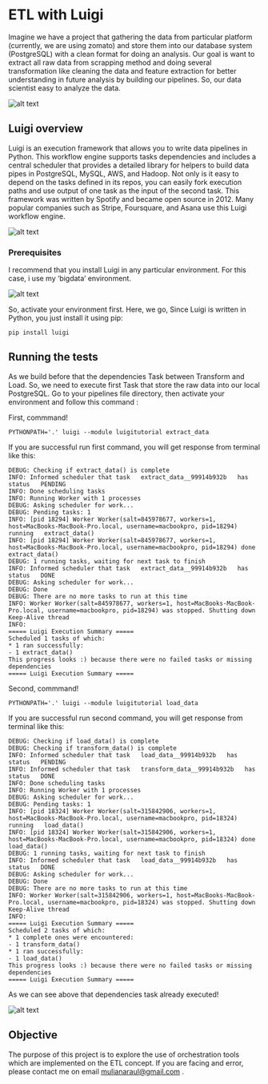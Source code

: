 # ETL with Luigi

Imagine we have a project that gathering the data from particular platform (currently, we are using zomato) and store them into our database system (PostgreSQL) with a clean format for doing an analysis. Our goal is want to extract all raw data from scrapping method and doing several transformation like cleaning the data and feature extraction for better understanding in future analysis by building our pipelines. So, our data scientist easy to analyze the data.

![alt text](https://miro.medium.com/max/2000/1*fU3HV_CBmvO6XPJIhb0vkA.png)

## Luigi overview

Luigi is an execution framework that allows you to write data pipelines in Python. This workflow engine supports tasks dependencies and includes a central scheduler that provides a detailed library for helpers to build data pipes in PostgreSQL, MySQL, AWS, and Hadoop. Not only is it easy to depend on the tasks defined in its repos, you can easily fork execution paths and use output of one task as the input of the second task. This framework was written by Spotify and became open source in 2012. Many popular companies such as Stripe, Foursquare, and Asana use this Luigi workflow engine.

![alt text](https://miro.medium.com/max/2000/1*fU3HV_CBmvO6XPJIhb0vkA.png)

### Prerequisites

I recommend that you install Luigi in any particular environment. For this case, i use my ‘bigdata’ environment. 

![alt text](https://miro.medium.com/max/1400/1*VnBI4YtgXPsOdlt1d6vkbw.png)

So, activate your environment first. Here, we go, Since Luigi is written in Python, you just install it using pip:

```
pip install luigi
```

## Running the tests

As we build before that the dependencies Task between Transform and Load. So, we need to execute first Task that store the raw data into our local PostgreSQL. Go to your pipelines file directory, then activate your environment and follow this command :

First, commmand!

```
PYTHONPATH='.' luigi --module luigitutorial extract_data
```

If you are successful run first command, you will get response from terminal like this:

```
DEBUG: Checking if extract_data() is complete
INFO: Informed scheduler that task   extract_data__99914b932b   has status   PENDING
INFO: Done scheduling tasks
INFO: Running Worker with 1 processes
DEBUG: Asking scheduler for work...
DEBUG: Pending tasks: 1
INFO: [pid 18294] Worker Worker(salt=845978677, workers=1, host=MacBooks-MacBook-Pro.local, username=macbookpro, pid=18294) running   extract_data()
INFO: [pid 18294] Worker Worker(salt=845978677, workers=1, host=MacBooks-MacBook-Pro.local, username=macbookpro, pid=18294) done      extract_data()
DEBUG: 1 running tasks, waiting for next task to finish
INFO: Informed scheduler that task   extract_data__99914b932b   has status   DONE
DEBUG: Asking scheduler for work...
DEBUG: Done
DEBUG: There are no more tasks to run at this time
INFO: Worker Worker(salt=845978677, workers=1, host=MacBooks-MacBook-Pro.local, username=macbookpro, pid=18294) was stopped. Shutting down Keep-Alive thread
INFO:
===== Luigi Execution Summary =====
Scheduled 1 tasks of which:
* 1 ran successfully:
- 1 extract_data()
This progress looks :) because there were no failed tasks or missing dependencies
===== Luigi Execution Summary =====
```
Second, commmand!

```
PYTHONPATH='.' luigi --module luigitutorial load_data
```

If you are successful run second command, you will get response from terminal like this:

```
DEBUG: Checking if load_data() is complete
DEBUG: Checking if transform_data() is complete
INFO: Informed scheduler that task   load_data__99914b932b   has status   PENDING
INFO: Informed scheduler that task   transform_data__99914b932b   has status   DONE
INFO: Done scheduling tasks
INFO: Running Worker with 1 processes
DEBUG: Asking scheduler for work...
DEBUG: Pending tasks: 1
INFO: [pid 18324] Worker Worker(salt=315842906, workers=1, host=MacBooks-MacBook-Pro.local, username=macbookpro, pid=18324) running   load_data()
INFO: [pid 18324] Worker Worker(salt=315842906, workers=1, host=MacBooks-MacBook-Pro.local, username=macbookpro, pid=18324) done      load_data()
DEBUG: 1 running tasks, waiting for next task to finish
INFO: Informed scheduler that task   load_data__99914b932b   has status   DONE
DEBUG: Asking scheduler for work...
DEBUG: Done
DEBUG: There are no more tasks to run at this time
INFO: Worker Worker(salt=315842906, workers=1, host=MacBooks-MacBook-Pro.local, username=macbookpro, pid=18324) was stopped. Shutting down Keep-Alive thread
INFO:
===== Luigi Execution Summary =====
Scheduled 2 tasks of which:
* 1 complete ones were encountered:
- 1 transform_data()
* 1 ran successfully:
- 1 load_data()
This progress looks :) because there were no failed tasks or missing dependencies
===== Luigi Execution Summary =====
```

As we can see above that dependencies task already executed!

![alt text](https://miro.medium.com/max/2000/1*iMrvAQ-xm2PYRvq9vdQKNA.png)

## Objective

The purpose of this project is to explore the use of orchestration tools which are implemented on the ETL concept. If you are facing and error, please contact me on email mulianaraul@gmail.com . 


